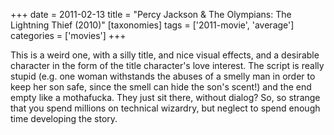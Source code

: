 +++
date = 2011-02-13
title = "Percy Jackson & The Olympians: The Lightning Thief (2010)"
[taxonomies]
tags = ['2011-movie', 'average']
categories = ['movies']
+++

This is a weird one, with a silly title, and nice visual effects, and a
desirable character in the form of the title character's love interest. The
script is really stupid (e.g. one woman withstands the abuses of a
smelly man in order to keep her son safe, since the smell can hide the
son's scent!) and the end empty like a mothafucka. They just sit there,
without dialog? So, so strange that you spend millions on technical
wizardry, but neglect to spend enough time developing the story.

